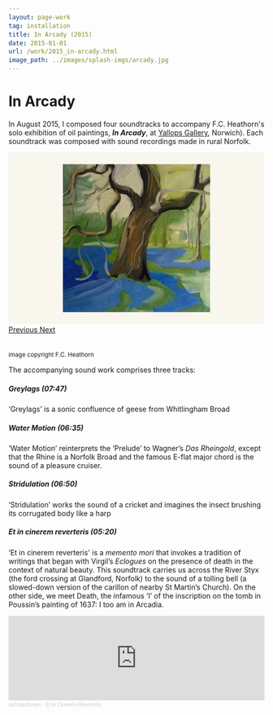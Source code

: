 ```yaml
---
layout: page-work
tag: installation
title: In Arcady (2015)
date: 2015-01-01
url: /work/2015_in-arcady.html
image_path: ../images/splash-imgs/arcady.jpg
---
```

# In Arcady

In August 2015, I composed four soundtracks to accompany F.C. Heathorn's solo exhibition of oil paintings, _**In Arcady**_, at [Yallops Gallery](http://www.nunnsyard.co.uk), Norwich). Each soundtrack was composed with sound recordings made in rural Norfolk.

<div id="carouselExampleFade" class="carousel slide carousel-fade" data-ride="carousel">
  <div class="carousel-inner">
    <div class="carousel-item active">
      <img src="/images/arcady/arcady.jpg" class="d-block w-80" alt="...">
    </div>
  </div>
  <a class="carousel-control-prev" href="#carouselExampleFade" role="button" data-slide="prev">
    <span class="carousel-control-prev-icon" aria-hidden="true"></span>
    <span class="sr-only">Previous</span>
  </a>
  <a class="carousel-control-next" href="#carouselExampleFade" role="button" data-slide="next">
    <span class="carousel-control-next-icon" aria-hidden="true"></span>
    <span class="sr-only">Next</span>
  </a>
</div>
<br>

<p><small>image copyright F.C. Heathorn</small></p>

The accompanying sound work comprises three tracks:

##### **Greylags**	(07:47)

  ‘Greylags’ is a sonic confluence of geese from Whitlingham Broad

##### **Water Motion** (06:35)

‘Water Motion’ reinterprets the ‘Prelude’ to Wagner’s *Das Rheingold*, except that the Rhine is a Norfolk Broad and the famous E-flat major chord is the sound of a pleasure cruiser.

##### **Stridulation**	(06:50)

‘Stridulation’ works the sound of a cricket and imagines the insect brushing its corrugated body like a harp

##### **Et in cinerem reverteris**	(05:20)

‘Et in cinerem reverteris' is a *memento mori* that invokes a tradition of writings that began with Virgil’s *Eclogues* on the presence of death in the context of natural beauty. This soundtrack carries us across the River Styx (the ford crossing at Glandford, Norfolk) to the sound of a tolling bell (a slowed-down version of the carillon of nearby St Martin’s Church). On the other side, we meet Death, the infamous ‘I’ of the inscription on the tomb in Poussin’s painting of 1637: I too am in Arcadia.

<iframe width="100%" height="166" scrolling="no" frameborder="no" allow="autoplay" src="https://w.soundcloud.com/player/?url=https%3A//api.soundcloud.com/tracks/218950567&color=%23ff5500&auto_play=false&hide_related=true&show_comments=false&show_user=true&show_reposts=false&show_teaser=false"></iframe><div style="font-size: 10px; color: #cccccc;line-break: anywhere;word-break: normal;overflow: hidden;white-space: nowrap;text-overflow: ellipsis; font-family: Interstate,Lucida Grande,Lucida Sans Unicode,Lucida Sans,Garuda,Verdana,Tahoma,sans-serif;font-weight: 100;"><a href="https://soundcloud.com/nicholasbrown" title="nicholasbrown" target="_blank" style="color: #cccccc; text-decoration: none;">nicholasbrown</a> · <a href="https://soundcloud.com/nicholasbrown/et-in-cinerem-reverteris" title="Et In Cinerem Reverteris" target="_blank" style="color: #cccccc; text-decoration: none;">Et In Cinerem Reverteris</a></div>

